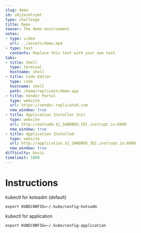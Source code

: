 ```yaml
---
slug: demo
id: s0jzecmlrymt
type: challenge
title: Demo
teaser: The demo environment
notes:
- type: video
  url: ../assets/demo.mp4
- type: text
  contents: Replace this text with your own text
tabs:
- title: Shell
  type: terminal
  hostname: shell
- title: Code Editor
  type: code
  hostname: shell
  path: /home/replicant/demo-app
- title: Vendor Portal
  type: website
  url: https://vendor.replicated.com
  new_window: true
- title: Application Installer Init
  type: website
  url: http://kotsadm.${_SANDBOX_ID}.instruqt.io:8800
  new_window: true
- title: Application Installed
  type: website
  url: http://application.${_SANDBOX_ID}.instruqt.io:8800
  new_window: true
difficulty: basic
timelimit: 1800
---
```


Instructions
============

kubectl for kotsadm (default)
```
export KUBECONFIG=~/.kube/config-kotsadm
```

kubectl for application
```
export KUBECONFIG=~/.kube/config-application
```